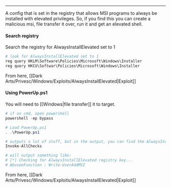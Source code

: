 -- -
A config that is set in the registry that allows MSI programs to always be installed with elevated privileges. So, if you find this you can create a malicious msi, file transfer it over, run it and get an elevated shell. 

#### Search registry
Search the registry for AlwaysInstallElevated set to 1
```powershell
# look for AlwaysInstallElevated set to 1
reg query HKLM\Software\Policies\Microsoft\Windows\Installer
reg query HKCU\Softwar\Policies\Microsoft\Windows\Installer
```
From here, [[Dark Arts/Privesc/Windows/Exploits/AlwaysInstallElevated|Exploit]]
#### Using PowerUp.ps1
You will need to [[Windows|file transfer]] it to target.
```powershell
# if on cmd, open powershell
powershell -ep bypass

# Load PowerUp.ps1 
. .\PowerUp.ps1

# outputs a lot of stuff, but in the output, you can find the AlwaysInstallElevated setting
Invoke-AllChecks

# will output something like:
# [*] Checking for AlwaysInstallElevated registry key...
# AbuseeFunction : Write-UserAddMSI
```
From here, [[Dark Arts/Privesc/Windows/Exploits/AlwaysInstallElevated|Exploit]]